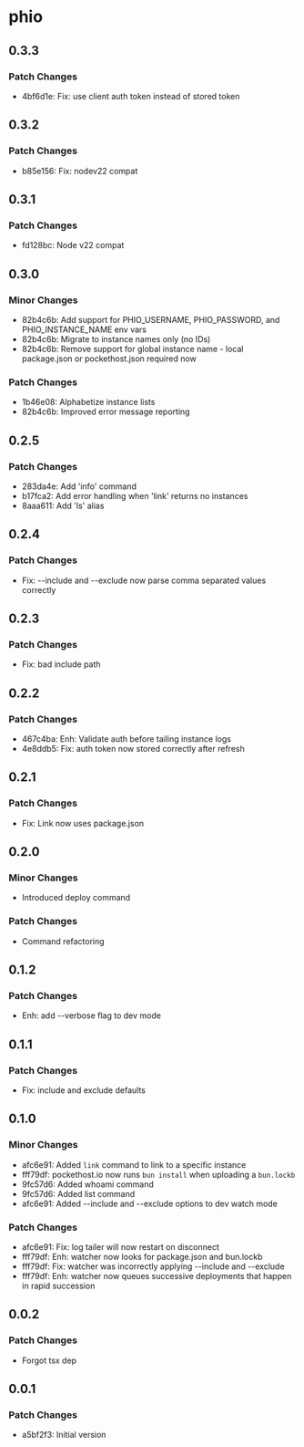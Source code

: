 # phio

## 0.3.3

### Patch Changes

- 4bf6d1e: Fix: use client auth token instead of stored token

## 0.3.2

### Patch Changes

- b85e156: Fix: nodev22 compat

## 0.3.1

### Patch Changes

- fd128bc: Node v22 compat

## 0.3.0

### Minor Changes

- 82b4c6b: Add support for PHIO_USERNAME, PHIO_PASSWORD, and PHIO_INSTANCE_NAME env vars
- 82b4c6b: Migrate to instance names only (no IDs)
- 82b4c6b: Remove support for global instance name - local package.json or pockethost.json required now

### Patch Changes

- 1b46e08: Alphabetize instance lists
- 82b4c6b: Improved error message reporting

## 0.2.5

### Patch Changes

- 283da4e: Add 'info' command
- b17fca2: Add error handling when 'link' returns no instances
- 8aaa611: Add 'ls' alias

## 0.2.4

### Patch Changes

- Fix: --include and --exclude now parse comma separated values correctly

## 0.2.3

### Patch Changes

- Fix: bad include path

## 0.2.2

### Patch Changes

- 467c4ba: Enh: Validate auth before tailing instance logs
- 4e8ddb5: Fix: auth token now stored correctly after refresh

## 0.2.1

### Patch Changes

- Fix: Link now uses package.json

## 0.2.0

### Minor Changes

- Introduced deploy command

### Patch Changes

- Command refactoring

## 0.1.2

### Patch Changes

- Enh: add --verbose flag to dev mode

## 0.1.1

### Patch Changes

- Fix: include and exclude defaults

## 0.1.0

### Minor Changes

- afc6e91: Added `link` command to link to a specific instance
- fff79df: pockethost.io now runs `bun install` when uploading a `bun.lockb`
- 9fc57d6: Added whoami command
- 9fc57d6: Added list command
- afc6e91: Added --include and --exclude options to dev watch mode

### Patch Changes

- afc6e91: Fix: log tailer will now restart on disconnect
- fff79df: Enh: watcher now looks for package.json and bun.lockb
- fff79df: Fix: watcher was incorrectly applying --include and --exclude
- fff79df: Enh: watcher now queues successive deployments that happen in rapid succession

## 0.0.2

### Patch Changes

- Forgot tsx dep

## 0.0.1

### Patch Changes

- a5bf2f3: Initial version
